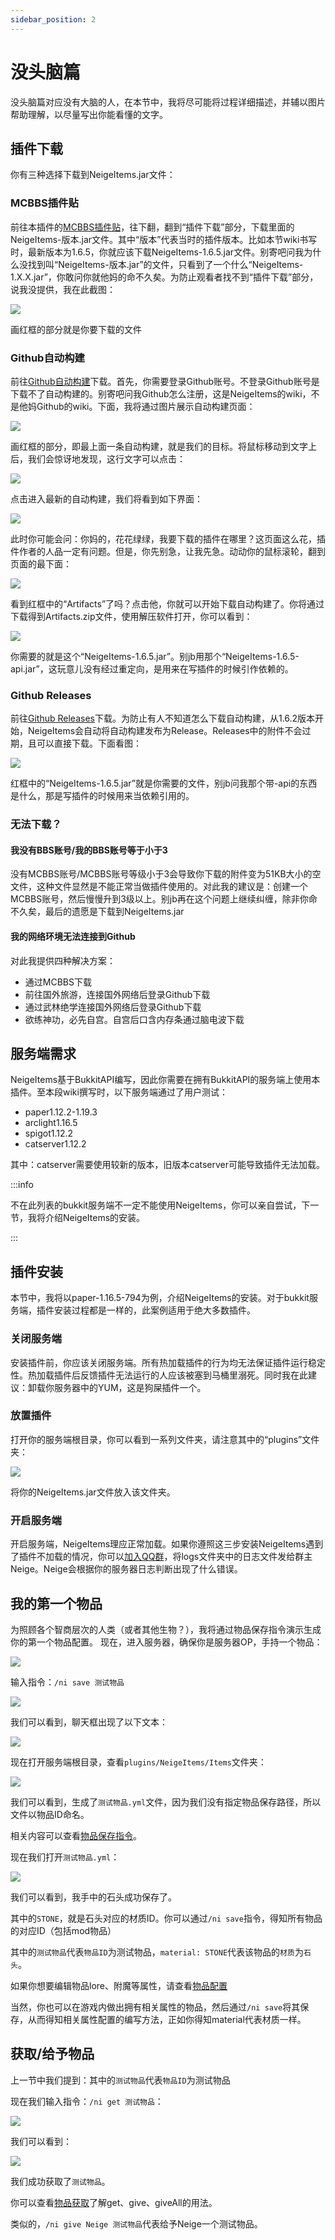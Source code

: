 ```yaml
---
sidebar_position: 2
---
```


# 没头脑篇

没头脑篇对应没有大脑的人，在本节中，我将尽可能将过程详细描述，并辅以图片帮助理解，以尽量写出你能看懂的文字。

## 插件下载

你有三种选择下载到NeigeItems.jar文件：

### MCBBS插件贴

前往本插件的[MCBBS插件贴](https://www.mcbbs.net/thread-1364195-1-1.html)，往下翻，翻到“插件下载”部分，下载里面的NeigeItems-版本.jar文件。其中“版本”代表当时的插件版本。比如本节wiki书写时，最新版本为1.6.5，你就应该下载NeigeItems-1.6.5.jar文件。别寄吧问我为什么没找到叫“NeigeItems-版本.jar”的文件，只看到了一个什么“NeigeItems-1.X.X.jar”，你敢问你就他妈的命不久矣。为防止观看者找不到“插件下载”部分，说我没提供，我在此截图：

![](_images/MCBBS-插件下载.png)

画红框的部分就是你要下载的文件

### Github自动构建

前往[Github自动构建](https://github.com/Neige7/NeigeItems-Kotlin/actions)下载。首先，你需要登录Github账号。不登录Github账号是下载不了自动构建的。别寄吧问我Github怎么注册，这是NeigeItems的wiki，不是他妈Github的wiki。下面，我将通过图片展示自动构建页面：

![](_images/Github-自动构建页面.png)

画红框的部分，即最上面一条自动构建，就是我们的目标。将鼠标移动到文字上后，我们会惊讶地发现，这行文字可以点击：

![](_images/Github-点击自动构建.png)

点击进入最新的自动构建，我们将看到如下界面：

![](_images/Github-最新自动构建.png)

此时你可能会问：你妈的，花花绿绿，我要下载的插件在哪里？这页面这么花，插件作者的人品一定有问题。但是，你先别急，让我先急。动动你的鼠标滚轮，翻到页面的最下面：

![](_images/Github-下载自动构建.png)

看到红框中的“Artifacts”了吗？点击他，你就可以开始下载自动构建了。你将通过下载得到Artifacts.zip文件，使用解压软件打开，你可以看到：

![](_images/Github-解压自动构建.png)

你需要的就是这个“NeigeItems-1.6.5.jar”。别jb用那个“NeigeItems-1.6.5-api.jar”，这玩意儿没有经过重定向，是用来在写插件的时候引作依赖的。

### Github Releases

前往[Github Releases](https://github.com/Neige7/NeigeItems-Kotlin/releases)下载。为防止有人不知道怎么下载自动构建，从1.6.2版本开始，NeigeItems会自动将自动构建发布为Release。Releases中的附件不会过期，且可以直接下载。下面看图：

![](_images/Github-下载Release.png)

红框中的“NeigeItems-1.6.5.jar”就是你需要的文件，别jb问我那个带-api的东西是什么，那是写插件的时候用来当依赖引用的。

### 无法下载？

#### 我没有BBS账号/我的BBS账号等于小于3

没有MCBBS账号/MCBBS账号等级小于3会导致你下载的附件变为51KB大小的空文件，这种文件显然是不能正常当做插件使用的。对此我的建议是：创建一个MCBBS账号，然后慢慢升到3级以上。别jb再在这个问题上继续纠缠，除非你命不久矣，最后的遗愿是下载到NeigeItems.jar

#### 我的网络环境无法连接到Github

对此我提供四种解决方案：
* 通过MCBBS下载
* 前往国外旅游，连接国外网络后登录Github下载
* 通过武林绝学连接国外网络后登录Github下载
* 欲练神功，必先自宫。自宫后口含内存条通过脑电波下载

## 服务端需求

NeigeItems基于BukkitAPI编写，因此你需要在拥有BukkitAPI的服务端上使用本插件。至本段wiki撰写时，以下服务端通过了用户测试：
* paper1.12.2-1.19.3
* arclight1.16.5
* spigot1.12.2
* catserver1.12.2

其中：catserver需要使用较新的版本，旧版本catserver可能导致插件无法加载。

:::info

不在此列表的bukkit服务端不一定不能使用NeigeItems，你可以亲自尝试，下一节，我将介绍NeigeItems的安装。

:::

## 插件安装

本节中，我将以paper-1.16.5-794为例，介绍NeigeItems的安装。对于bukkit服务端，插件安装过程都是一样的，此案例适用于绝大多数插件。

### 关闭服务端

安装插件前，你应该关闭服务端。所有热加载插件的行为均无法保证插件运行稳定性。热加载插件后反馈插件无法运行的人应该被塞到马桶里溺死。同时我在此建议：卸载你服务器中的YUM，这是狗屎插件一个。

### 放置插件

打开你的服务端根目录，你可以看到一系列文件夹，请注意其中的“plugins”文件夹：

![](_images/plugins文件夹.png)

将你的NeigeItems.jar文件放入该文件夹。

### 开启服务端

开启服务端，NeigeItems理应正常加载。如果你遵照这三步安装NeigeItems遇到了插件不加载的情况，你可以[加入QQ群](https://jq.qq.com/?_wv=1027&k=Af21TU4j)，将logs文件夹中的日志文件发给群主Neige。Neige会根据你的服务器日志判断出现了什么错误。

## 我的第一个物品

为照顾各个智商层次的人类（或者其他生物？），我将通过物品保存指令演示生成你的第一个物品配置。
现在，进入服务器，确保你是服务器OP，手持一个物品：

![](_images/手持物品.png)

输入指令：`/ni save 测试物品`

![](_images/保存物品.png)

我们可以看到，聊天框出现了以下文本：

![](_images/保存成功.png)

现在打开服务端根目录，查看`plugins/NeigeItems/Items`文件夹：

![](_images/物品文件.png)

我们可以看到，生成了`测试物品.yml`文件，因为我们没有指定物品保存路径，所以文件以物品ID命名。

相关内容可以查看[物品保存指令](指令/物品保存.md)。

现在我们打开`测试物品.yml`：

![](_images/物品文件内容.png)

我们可以看到，我手中的石头成功保存了。

其中的`STONE`，就是石头对应的材质ID。你可以通过`/ni save`指令，得知所有物品的对应ID（包括mod物品）

其中的`测试物品`代表`物品ID`为测试物品，`material: STONE`代表该物品的`材质`为`石头`。

如果你想要编辑物品lore、附魔等属性，请查看[物品配置](物品/物品配置/配置项.md)

当然，你也可以在游戏内做出拥有相关属性的物品，然后通过`/ni save`将其保存，从而得知相关属性配置的编写方法，正如你得知material代表材质一样。

## 获取/给予物品

上一节中我们提到：其中的`测试物品`代表`物品ID`为测试物品

现在我们输入指令：`/ni get 测试物品`：

![](_images/get指令.png)

我们可以看到：

![](_images/获取测试物品.png)

我们成功获取了`测试物品`。

你可以查看[物品获取](指令/物品获取.md)了解get、give、giveAll的用法。

类似的，`/ni give Neige 测试物品`代表给予Neige一个测试物品。
